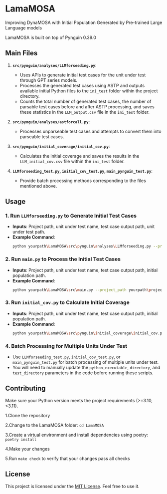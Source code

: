 # LamaMOSA

Improving DynaMOSA with Initial Population Generated by Pre-trained Large Language models

LamaMOSA is built on top of Pynguin 0.39.0

## Main Files

1. **`src/pynguin/analyses/LLMforseeding.py`**: 
   - Uses APIs to generate initial test cases for the unit under test through GPT series models.
   - Processes the generated test cases using ASTP and outputs available initial Python files to the `ini_test` folder within the project directory.
   - Counts the total number of generated test cases, the number of parsable test cases before and after ASTP processing, and saves these statistics in the `LLM_output.csv` file in the `ini_test` folder.

2. **`src/pynguin/analyses/astforcall.py`**: 
   - Processes unparseable test cases and attempts to convert them into parseable test cases.

3. **`src/pynguin/initial_coverage/initial_cov.py`**: 
   - Calculates the initial coverage and saves the results in the `LLM_initial_cov.csv` file within the `ini_test` folder.

4. **`LLMforseeding_test.py`, `initial_cov_test.py`, `main_pynguin_test.py`**: 
   - Provide batch processing methods corresponding to the files mentioned above.

## Usage

### 1. Run `LLMforseeding.py` to Generate Initial Test Cases
- **Inputs**: Project path, unit under test name, test case output path, unit under test path.
- **Example Command**:
  ```bash
  python yourpath\LamaMOSA\src\pynguin\analyses\LLMforseeding.py --project_path yourpath\project --module_name module1 --output_path yourpath\project\test --module_path yourpath\project\module1.py
  ```

### 2. Run `main.py` to Process the Initial Test Cases
- **Inputs**: Project path, unit under test name, test case output path, initial population path.
- **Example Command**:
  ```bash
  python yourpath\LamaMOSA\src\main.py --project_path yourpath\project --module_name module1 --output_path yourpath\project\test --initial_population_data yourpath\project\ini_test
  ```

### 3. Run `initial_cov.py` to Calculate Initial Coverage
- **Inputs**: Project path, unit under test name, test case output path, initial population path.
- **Example Command**:
  ```bash
  python yourpath\LamaMOSA\src\pynguin\initial_coverage\initial_cov.py --project_path yourpath\project --module_name module1 --output_path yourpath\project\test --initial_population_data yourpath\project\ini_test
  ```

### 4. Batch Processing for Multiple Units Under Test
- Use `LLMforseeding_test.py`, `initial_cov_test.py`, or `main_pynguin_test.py` for batch processing of multiple units under test.
- You will need to manually update the `python_executable`, `directory`, and `test_directory` parameters in the code before running these scripts.


## Contributing
Make sure your Python version meets the project requirements (>=3.10, <3.11).

1.Clone the repository

2.Change to the LamaMOSA folder: `cd LamaMOSA`

3.Create a virtual environment and install dependencies using poetry: `poetry install`

4.Make your changes

5.Run `make check` to verify that your changes pass all checks

## License

This project is licensed under the [MIT License](LICENSE). Feel free to use it.
